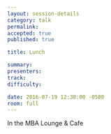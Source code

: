 ```yaml
---
layout: session-details
category: talk
permalink:
accepted: true
published: true

title: Lunch

summary:
presenters:
track:
difficulty:

date: 2016-07-19 12:30:00 -0500
room: full
---
```

In the MBA Lounge & Cafe
